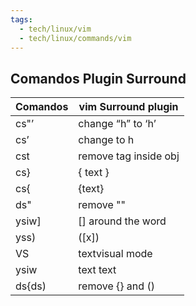 ```yaml
---
tags:
  - tech/linux/vim
  - tech/linux/commands/vim
---
```

## Comandos Plugin Surround

| Comandos | vim Surround plugin   |
| -------- | --------------------- |
| cs"’     | change “h” to ‘h’     |
| cs’      | change to h           |
| cst      | remove tag inside obj |
| cs}      | { text }              |
| cs{      | {text}                |
| ds"      | remove ""             |
| ysiw]    | [] around the word    |
| yss)     | ([x])                 |
| VS       | textvisual mode       |
| ysiw     | text text             |
| ds{ds)   | remove {} and ()      |
